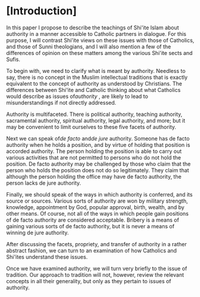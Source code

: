 [Introduction]
==============

In this paper I propose to describe the teachings of Shi'ite Islam about
authority in a manner accessible to Catholic partners in dialogue. For
this purpose, I will contrast Shi'ite views on these issues with those
of Catholics, and those of Sunni theologians, and I will also mention a
few of the differences of opinion on these matters among the various
Shi'ite sects and Sufis.

To begin with, we need to clarify what is meant by authority. Needless
to say, there is no concept in the Muslim intellectual traditions that
is exactly equivalent to the concept of authority as understood by
Christians. The differences between Shi'ite and Catholic thinking about
what Catholics would describe as issues of*authority* , are likely to
lead to misunderstandings if not directly addressed.

Authority is multifaceted. There is political authority, teaching
authority, sacramental authority, spiritual authority, legal authority,
and more; but it may be convenient to limit ourselves to these five
facets of authority.

Next we can speak of*de facto* and*de jure* authority. Someone has de
facto authority when he holds a position, and by virtue of holding that
position is accorded authority. The person holding the position is able
to carry out various activities that are not permitted to persons who do
not hold the position. De facto authority may be challenged by those who
claim that the person who holds the position does not do so
legitimately. They claim that although the person holding the office may
have de facto authority, the person lacks de jure authority.

Finally, we should speak of the ways in which authority is conferred,
and its source or sources. Various sorts of authority are won by
military strength, knowledge, appointment by God, popular approval,
birth, wealth, and by other means. Of course, not all of the ways in
which people gain positions of de facto authority are considered
acceptable. Bribery is a means of gaining various sorts of de facto
authority, but it is never a means of winning de jure authority.

After discussing the facets, propriety, and transfer of authority in a
rather abstract fashion, we can turn to an examination of how Catholics
and Shi'ites understand these issues.

Once we have examined authority, we will turn very briefly to the issue
of tradition. Our approach to tradition will not, however, review the
relevant concepts in all their generality, but only as they pertain to
issues of authority.


